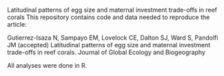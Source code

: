 Latitudinal patterns of egg size and maternal investment trade-offs in reef corals
This repository contains code and data needed to reproduce the article:

Gutierrez-Isaza N, Sampayo EM, Lovelock CE, Dalton SJ, Ward S, Pandolfi JM (accepted) Latitudinal patterns of egg size and maternal investment trade-offs in reef corals. Journal of Global Ecology and Biogeography

All analyses were done in R.
